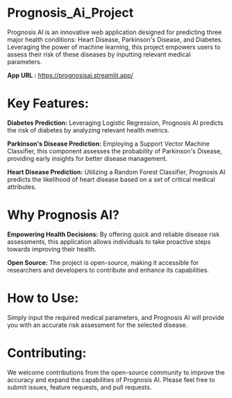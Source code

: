 # Prognosis_Ai_Project
Prognosis AI is an innovative web application designed for predicting three major health conditions: Heart Disease, Parkinson's Disease, and Diabetes. Leveraging the power of machine learning, this project empowers users to assess their risk of these diseases by inputting relevant medical parameters.

**App URL :** https://prognosisai.streamlit.app/

# Key Features:
**Diabetes Prediction:** Leveraging Logistic Regression, Prognosis AI predicts the risk of diabetes by analyzing relevant health metrics.

**Parkinson's Disease Prediction:** Employing a Support Vector Machine Classifier, this component assesses the probability of Parkinson's Disease, providing early insights for better disease management.

**Heart Disease Prediction:** Utilizing a Random Forest Classifier, Prognosis AI  predicts the likelihood of heart disease based on a set of critical medical attributes.

# Why Prognosis AI?
**Empowering Health Decisions:** By offering quick and reliable disease risk assessments, this application allows individuals to take proactive steps towards improving their health.

**Open Source:** The project is open-source, making it accessible for researchers and developers to contribute and enhance its capabilities.

# How to Use:
Simply input the required medical parameters, and Prognosis AI will provide you with an accurate risk assessment for the selected disease.

# Contributing: 
We welcome contributions from the open-source community to improve the accuracy and expand the capabilities of Prognosis AI. Please feel free to submit issues, feature requests, and pull requests.
